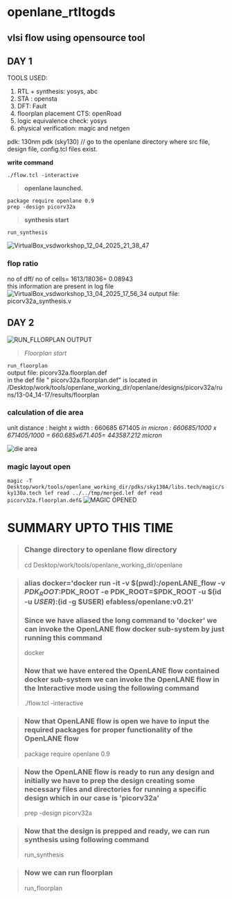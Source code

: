 # openlane_rtltogds
## vlsi flow using opensource tool
## DAY 1 ##
TOOLS USED: 
  1. RTL + synthesis: yosys, abc
  2. STA : opensta
  3. DFT: Fault
  4. floorplan placement CTS: openRoad
  5. logic equivalence check: yosys 
  6. physical verification: magic and netgen

pdk: 130nm pdk (sky130)
// go to the openlane directory where src file, design file, config.tcl files exist.

**write command**
```
./flow.tcl -interactive
```
>__openlane launched.__
```
package require openlane 0.9
prep -design picorv32a
```
>__synthesis start__
```
run_synthesis
```
![VirtualBox_vsdworkshop_12_04_2025_21_38_47](https://github.com/user-attachments/assets/26cc62ea-14a6-4d96-a8c3-f6b7cdb17193)
### flop ratio ###
no of dff/ no of cells= 1613/18036= 0.08943 \
this information are present in log file
![VirtualBox_vsdworkshop_13_04_2025_17_56_34](https://github.com/user-attachments/assets/554e4f79-e2e5-459e-a440-482b13e001a3)
output file: picorv32a_synthesis.v

## DAY 2 ##

![RUN_FLLORPLAN OUTPUT](https://github.com/user-attachments/assets/e99ab75d-74c0-4bdd-89df-c44fb6abcf8d)
> _Floorplan start_

``` run_floorplan ```\
output file: picorv32a.floorplan.def\
in the def file " picorv32a.floorplan.def" is located in\
/Desktop/work/tools/openlane_working_dir/openlane/designs/picorv32a/runs/13-04_14-17/results/floorplan
### calculation of die area ###
unit distance : height x width : 660685 671405
_in micron : 660685/1000 x 671405/1000 = 660.685x671.405= 443587.212 micron_

![die area](https://github.com/user-attachments/assets/f63e5570-a15f-447c-ad74-840bf8c797cc)

### magic layout open ###
``` magic -T Desktop/work/tools/openlane_working_dir/pdks/sky130A/libs.tech/magic/sky130a.tech lef read ../../tmp/merged.lef def read picorv32a.floorplan.def& ```
![MAGIC OPENED](https://github.com/user-attachments/assets/4eb06512-eaeb-4f1d-ab50-a56b1e86f902)
# SUMMARY UPTO THIS TIME #
> ### Change directory to openlane flow directory
> cd Desktop/work/tools/openlane_working_dir/openlane 

> ### alias docker='docker run -it -v $(pwd):/openLANE_flow -v $PDK_ROOT:$PDK_ROOT -e PDK_ROOT=$PDK_ROOT -u $(id -u $USER):$(id -g $USER) efabless/openlane:v0.21'
> ### Since we have aliased the long command to 'docker' we can invoke the OpenLANE flow docker sub-system by just running this command
> docker 
> ### Now that we have entered the OpenLANE flow contained docker sub-system we can invoke the OpenLANE flow in the Interactive mode using the following command
> ./flow.tcl -interactive

> ### Now that OpenLANE flow is open we have to input the required packages for proper functionality of the OpenLANE flow
> package require openlane 0.9

> ### Now the OpenLANE flow is ready to run any design and initially we have to prep the design creating some necessary files and directories for running a specific design which in our case is 'picorv32a'
> prep -design picorv32a

> ### Now that the design is prepped and ready, we can run synthesis using following command
> run_synthesis

> ### Now we can run floorplan
> run_floorplan
